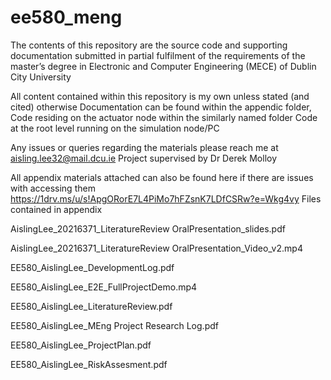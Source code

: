 # ee580_meng

The contents of this repository are the source code and supporting documentation submitted in 
partial fulfilment of the requirements of the master’s degree in Electronic and Computer Engineering (MECE) of Dublin City University

All content contained within this repository is my own unless stated (and cited) otherwise
Documentation can be found within the appendic folder, 
Code residing on the actuator node within the similarly named folder
Code at the root level running on the simulation node/PC

Any issues or queries regarding the materials please reach me at aisling.lee32@mail.dcu.ie
Project supervised by Dr Derek Molloy

All appendix materials attached can also be found here if there are issues with accessing them
https://1drv.ms/u/s!ApgORorE7L4PiMo7hFZsnK7LDfCSRw?e=Wkg4vy
Files contained in appendix

AislingLee_20216371_LiteratureReview OralPresentation_slides.pdf

AislingLee_20216371_LiteratureReview OralPresentation_Video_v2.mp4

EE580_AislingLee_DevelopmentLog.pdf

EE580_AislingLee_E2E_FullProjectDemo.mp4

EE580_AislingLee_LiteratureReview.pdf

EE580_AislingLee_MEng Project Research Log.pdf

EE580_AislingLee_ProjectPlan.pdf

EE580_AislingLee_RiskAssesment.pdf
